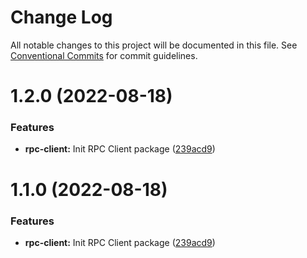 # Change Log

All notable changes to this project will be documented in this file.
See [Conventional Commits](https://conventionalcommits.org) for commit guidelines.

# 1.2.0 (2022-08-18)


### Features

* **rpc-client:** Init RPC Client package ([239acd9](https://github.com/detechworld/tto-packages/commit/239acd9fa7865ea8dce067de2b6092855fcd4fef))





# 1.1.0 (2022-08-18)


### Features

* **rpc-client:** Init RPC Client package ([239acd9](https://github.com/detechworld/tto-packages/commit/239acd9fa7865ea8dce067de2b6092855fcd4fef))

